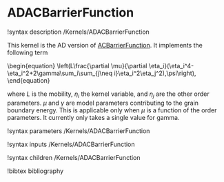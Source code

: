 # ADACBarrierFunction

!syntax description /Kernels/ADACBarrierFunction

This kernel is the AD version of [ACBarrierFunction](/ACBarrierFunction). It implements the following term

\begin{equation}
\left(L\frac{\partial \mu}{\partial \eta_i}(\eta_i^4-\eta_i^2+2\gamma\sum_i\sum_{j\neq i}\eta_i^2\eta_j^2),\psi\right),
\end{equation}

where $L$ is the mobility, $\eta_i$ the kernel variable, and $\eta_j$ are the
other order parameters. $\mu$ and $\gamma$ are model parameters contributing to
the grain boundary energy. This is applicable only when $\mu$ is a function of the order parameters. It currently only takes a single value for gamma.

!syntax parameters /Kernels/ADACBarrierFunction

!syntax inputs /Kernels/ADACBarrierFunction

!syntax children /Kernels/ADACBarrierFunction

!bibtex bibliography
